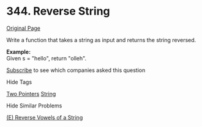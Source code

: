 # 344. Reverse String

[Original Page](https://leetcode.com/problems/reverse-string/)

Write a function that takes a string as input and returns the string reversed.

**Example:**  
Given s = "hello", return "olleh".

<div>

[Subscribe](/subscribe/) to see which companies asked this question

</div>

<div>

<div id="tags" class="btn btn-xs btn-warning">Hide Tags</div>

<span class="hidebutton" style="display: inline;">[Two Pointers](/tag/two-pointers/) [String](/tag/string/)</span></div>

<div>

<div id="similar" class="btn btn-xs btn-warning">Hide Similar Problems</div>

<span class="hidebutton" style="display: inline;">[(E) Reverse Vowels of a String](/problems/reverse-vowels-of-a-string/)</span></div>